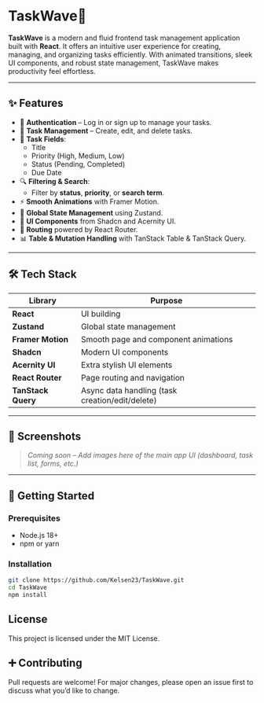 # TaskWave🌊

**TaskWave** is a modern and fluid frontend task management application built with **React**. It offers an intuitive user experience for creating, managing, and organizing tasks efficiently. With animated transitions, sleek UI components, and robust state management, TaskWave makes productivity feel effortless.

---

## ✨ Features

- 🔐 **Authentication** – Log in or sign up to manage your tasks.
- 📝 **Task Management** – Create, edit, and delete tasks.
- 🎯 **Task Fields**:
  - Title
  - Priority (High, Medium, Low)
  - Status (Pending, Completed)
  - Due Date
- 🔍 **Filtering & Search**:
  - Filter by **status**, **priority**, or **search term**.
- ⚡ **Smooth Animations** with Framer Motion.
- 🧠 **Global State Management** using Zustand.
- 🎨 **UI Components** from Shadcn and Acernity UI.
- 🧭 **Routing** powered by React Router.
- 📊 **Table & Mutation Handling** with TanStack Table & TanStack Query.

---

## 🛠️ Tech Stack

| Library | Purpose |
|--------|---------|
| **React** | UI building |
| **Zustand** | Global state management |
| **Framer Motion** | Smooth page and component animations |
| **Shadcn** | Modern UI components |
| **Acernity UI** | Extra stylish UI elements |
| **React Router** | Page routing and navigation |
| **TanStack Query** | Async data handling (task creation/edit/delete) |

---

## 📸 Screenshots

> *Coming soon – Add images here of the main app UI (dashboard, task list, forms, etc.)*

---

## 🚀 Getting Started

### Prerequisites

- Node.js 18+
- npm or yarn

### Installation

```bash
git clone https://github.com/Kelsen23/TaskWave.git
cd TaskWave
npm install
```

## License

This project is licensed under the MIT License.

## ➕ Contributing

Pull requests are welcome! For major changes, please open an issue first to discuss what you’d like to change.

